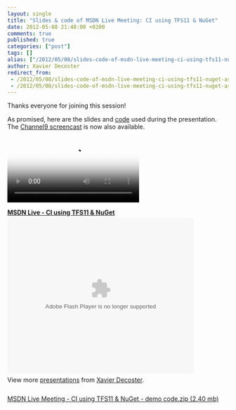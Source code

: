 ```yaml
---
layout: single
title: "Slides & code of MSDN Live Meeting: CI using TFS11 & NuGet"
date: 2012-05-08 21:48:00 +0200
comments: true
published: true
categories: ["post"]
tags: []
alias: ["/2012/05/08/slides-code-of-msdn-live-meeting-ci-using-tfs11-nuget-aspx/"]
author: Xavier Decoster
redirect_from:
 - /2012/05/08/slides-code-of-msdn-live-meeting-ci-using-tfs11-nuget-aspx/.html
 - /2012/05/08/slides-code-of-msdn-live-meeting-ci-using-tfs11-nuget-aspx/.html
---
```

<p>Thanks everyone for joining this session!</p>

<p>As promised, here are the slides and <a href="/images/2012-05-08/MSDN%20Live%20Meeting%20-%20CI%20using%20TFS11%20&%20NuGet%20-%20demo%20code.zip">code</a> used during the presentation. The <a href="http://channel9.msdn.com/posts/Continuous-Integration-using-TFS11--NuGet" target="_blank">Channel9 screencast</a> is now also available.</p>

<p><video controls="controls" poster="http://media.ch9.ms/ch9/d0e9/a6160d10-420a-4ad6-8f24-29903857d0e9/ciusingtfs11nuget_512.jpg"><source src="http://media.ch9.ms/ch9/d0e9/a6160d10-420a-4ad6-8f24-29903857d0e9/ciusingtfs11nuget_mid.mp4" type="video/mp4" /><source src="http://media.ch9.ms/ch9/d0e9/a6160d10-420a-4ad6-8f24-29903857d0e9/ciusingtfs11nuget.webm" type="video/webm" /></video></p>

<div id="__ss_12849211" style="width: 425px;"><strong style="display: block; margin: 12px 0 4px;"><a title="MSDN Live - CI using TFS11 &amp; NuGet" href="http://www.slideshare.net/xavierdecoster/msdn-live-ci-using-tfs11-nuget">MSDN Live - CI using TFS11 &amp; NuGet</a></strong> <object width="425" height="355" id="__sse12849211"> <embed name="__sse12849211" width="425" height="355" src="http://static.slidesharecdn.com/swf/ssplayer2.swf?doc=20120508-msdnlive-ciusingtfs11nuget-120508090831-phpapp01&amp;stripped_title=msdn-live-ci-using-tfs11-nuget&amp;userName=xavierdecoster" type="application/x-shockwave-flash" wmode="transparent" allowfullscreen="true" allowscriptaccess="always" /> </object>
<div style="padding: 5px 0 12px;">View more <a href="http://www.slideshare.net/">presentations</a> from <a href="http://www.slideshare.net/xavierdecoster">Xavier Decoster</a>.</div>
</div>

<p><a href="https://xavierdecosterblog.blob.core.windows.net/$root/MSDN%20Live%20Meeting%20-%20CI%20using%20TFS11%20&amp;%20NuGet%20-%20demo%20code.zip">MSDN Live Meeting - CI using TFS11 &amp; NuGet - demo code.zip (2.40 mb)</a></p>

<script type="text/javascript" src="http://b.scorecardresearch.com/beacon.js?c1=7&amp;c2=7400849&amp;c3=1&amp;c4=&amp;c5=&amp;c6="></script>

<script type="text/javascript" src="http://b.scorecardresearch.com/beacon.js?c1=7&amp;c2=7400849&amp;c3=1&amp;c4=&amp;c5=&amp;c6="></script>

<script type="text/javascript" src="http://b.scorecardresearch.com/beacon.js?c1=7&amp;c2=7400849&amp;c3=1&amp;c4=&amp;c5=&amp;c6="></script>

<script type="text/javascript" src="http://b.scorecardresearch.com/beacon.js?c1=7&amp;c2=7400849&amp;c3=1&amp;c4=&amp;c5=&amp;c6="></script>

<script type="text/javascript" src="http://b.scorecardresearch.com/beacon.js?c1=7&amp;c2=7400849&amp;c3=1&amp;c4=&amp;c5=&amp;c6="></script>

<script type="text/javascript" src="http://b.scorecardresearch.com/beacon.js?c1=7&amp;c2=7400849&amp;c3=1&amp;c4=&amp;c5=&amp;c6="></script>
